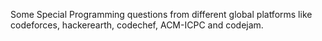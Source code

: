 Some Special Programming questions from different global platforms like codeforces, hackerearth, codechef, ACM-ICPC and codejam.
